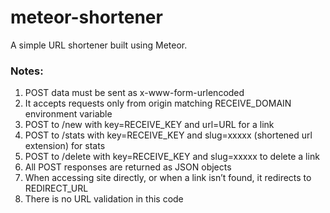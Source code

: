 # meteor-shortener
A simple URL shortener built using Meteor.

### Notes:
1) POST data must be sent as x-www-form-urlencoded
2) It accepts requests only from origin matching RECEIVE_DOMAIN environment variable
3) POST to /new with key=RECEIVE_KEY and url=URL for a link
4) POST to /stats with key=RECEIVE_KEY and slug=xxxxx (shortened url extension) for stats
5) POST to /delete with key=RECEIVE_KEY and slug=xxxxx to delete a link
5) All POST responses are returned as JSON objects
6) When accessing site directly, or when a link isn’t found, it redirects to REDIRECT_URL
7) There is no URL validation in this code
